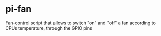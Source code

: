 # pi-fan
Fan-control script that allows to switch "on" and "off" a fan according to CPUs temperature, through the GPIO pins
